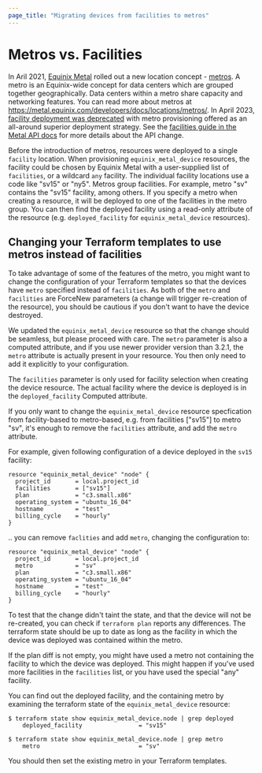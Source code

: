 ```yaml
---
page_title: "Migrating devices from facilities to metros"
---
```


# Metros vs. Facilities

In Aril 2021, [Equinix Metal](https://metal.equinix.com/) rolled out a new location concept - [metros](https://feedback.equinixmetal.com/changelog/new-metros-feature-live). A metro is an Equinix-wide concept for data centers which are grouped together geographically. Data centers within a metro share capacity and networking features. You can read more about metros at https://metal.equinix.com/developers/docs/locations/metros/. In April 2023, [facility deployment was deprecated](https://feedback.equinixmetal.com/changelog/bye-facilities-hello-again-metros) with metro provisioning offered as an all-around superior deployment strategy. See the [facilities guide in the Metal API docs](https://docs.equinix.com/metal/locations/facilities/) for more details about the API change.

Before the introduction of metros, resources were deployed to a single `facility` location.  When provisioning `equinix_metal_device` resources, the facility could be chosen by Equinix Metal with a user-supplied list of `facilities`, or a wildcard `any` facility.  The individual facility locations use a code like "sv15" or "ny5". Metros group facilities. For example, metro "sv" contains the "sv15" facility, among others. If you specify a metro when creating a resource, it will be deployed to one of the facilities in the metro group. You can then find the deployed facility using a read-only attribute of the resource (e.g. `deployed_facility` for `equinix_metal_device` resources).

## Changing your Terraform templates to use metros instead of facilities

To take advantage of some of the features of the metro, you might want to change the configuration of your Terraform templates so that the devices have `metro` specified instead of `facilities`. As both of the `metro` and `facilities` are ForceNew parameters (a change will trigger re-creation of the resource), you should be cautious if you don't want to have the device destroyed.

We updated the `equinix_metal_device` resource so that the change should be seamless, but please proceed with care. The `metro` parameter is also a computed attribute, and if you use newer provider version than 3.2.1, the `metro` attribute is actually present in your resource. You then only need to add it explicitly to your configuration.

The `facilities` parameter is only used for facility selection when creating the device resource. The actual facility where the device is deployed is in the `deployed_facility` Computed attribute.

If you only want to change the `equinix_metal_device` resource specfication from facility-based to metro-based, e.g. from facilities ["sv15"] to metro "sv", it's enough to remove the `facilities` attribute, and add the `metro` attribute. 

For example, given following configuration of a device deployed in the `sv15` facility:

```hcl-terraform
resource "equinix_metal_device" "node" {
  project_id       = local.project_id
  facilities       = ["sv15"]
  plan             = "c3.small.x86"
  operating_system = "ubuntu_16_04"
  hostname         = "test"
  billing_cycle    = "hourly"
}
```

.. you can remove `faclities` and add `metro`, changing the configuration to:


```hcl-terraform
resource "equinix_metal_device" "node" {
  project_id       = local.project_id
  metro            = "sv"
  plan             = "c3.small.x86"
  operating_system = "ubuntu_16_04"
  hostname         = "test"
  billing_cycle    = "hourly"
}
```

To test that the change didn't taint the state, and that the device will not be re-created, you can check if `terraform plan` reports any differences. The terraform state should be up to date as long as the facility in which the device was deployed was contained within the metro.

If the plan diff is not empty, you might have used a metro not containing the facility to which the device was deployed. This might happen if you've used more facilities in the `facilities` list, or you have used the special "any" facility.

You can find out the deployed facility, and the containing metro by examining the terraform state of the `equinix_metal_device` resource:

```
$ terraform state show equinix_metal_device.node | grep deployed
    deployed_facility                = "sv15"
```

```
$ terraform state show equinix_metal_device.node | grep metro
    metro                            = "sv"
```

You should then set the existing metro in your Terraform templates.

